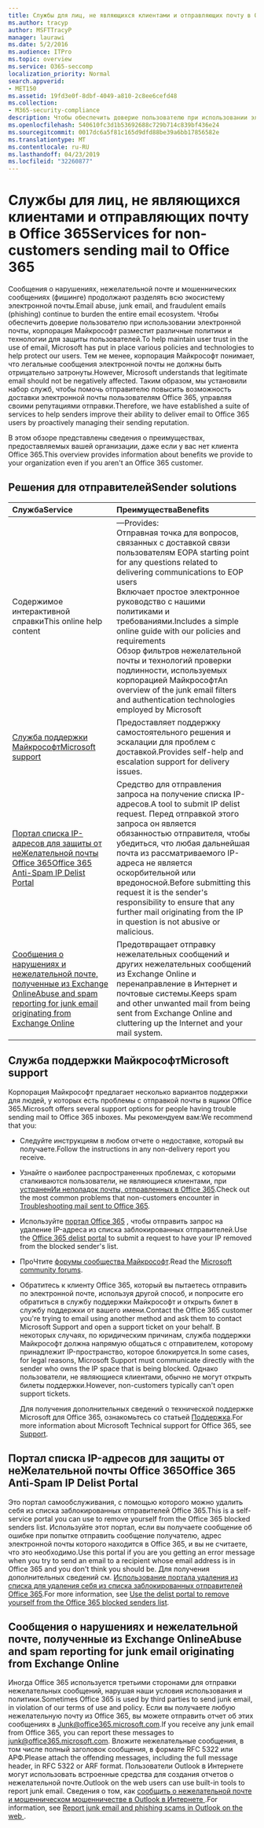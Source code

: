 ```yaml
---
title: Службы для лиц, не являющихся клиентами и отправляющих почту в Office 365
ms.author: tracyp
author: MSFTTracyP
manager: laurawi
ms.date: 5/2/2016
ms.audience: ITPro
ms.topic: overview
ms.service: O365-seccomp
localization_priority: Normal
search.appverid:
- MET150
ms.assetid: 19fd3e0f-8dbf-4049-a810-2c8ee6cefd48
ms.collection:
- M365-security-compliance
description: Чтобы обеспечить доверие пользователю при использовании электронной почты, корпорация Майкрософт разместит различные политики и технологии для защиты пользователей.
ms.openlocfilehash: 540610fc3d1b53692688c729b714c839bf436e24
ms.sourcegitcommit: 0017dc6a5f81c165d9dfd88be39a6bb17856582e
ms.translationtype: MT
ms.contentlocale: ru-RU
ms.lasthandoff: 04/23/2019
ms.locfileid: "32260877"
---
```

# <a name="services-for-non-customers-sending-mail-to-office-365"></a><span data-ttu-id="dad9b-103">Службы для лиц, не являющихся клиентами и отправляющих почту в Office 365</span><span class="sxs-lookup"><span data-stu-id="dad9b-103">Services for non-customers sending mail to Office 365</span></span>
  
<span data-ttu-id="dad9b-104">Сообщения о нарушениях, нежелательной почте и мошеннических сообщениях (фишинге) продолжают разделять всю экосистему электронной почты.</span><span class="sxs-lookup"><span data-stu-id="dad9b-104">Email abuse, junk email, and fraudulent emails (phishing) continue to burden the entire email ecosystem.</span></span> <span data-ttu-id="dad9b-105">Чтобы обеспечить доверие пользователю при использовании электронной почты, корпорация Майкрософт разместит различные политики и технологии для защиты пользователей.</span><span class="sxs-lookup"><span data-stu-id="dad9b-105">To help maintain user trust in the use of email, Microsoft has put in place various policies and technologies to help protect our users.</span></span> <span data-ttu-id="dad9b-106">Тем не менее, корпорация Майкрософт понимает, что легальные сообщения электронной почты не должны быть отрицательно затронуты.</span><span class="sxs-lookup"><span data-stu-id="dad9b-106">However, Microsoft understands that legitimate email should not be negatively affected.</span></span> <span data-ttu-id="dad9b-107">Таким образом, мы установили набор служб, чтобы помочь отправителю повысить возможность доставки электронной почты пользователям Office 365, управляя своими репутациями отправки.</span><span class="sxs-lookup"><span data-stu-id="dad9b-107">Therefore, we have established a suite of services to help senders improve their ability to deliver email to Office 365 users by proactively managing their sending reputation.</span></span>
  
<span data-ttu-id="dad9b-108">В этом обзоре представлены сведения о преимуществах, предоставляемых вашей организации, даже если у вас нет клиента Office 365.</span><span class="sxs-lookup"><span data-stu-id="dad9b-108">This overview provides information about benefits we provide to your organization even if you aren't an Office 365 customer.</span></span>
  
## <a name="sender-solutions"></a><span data-ttu-id="dad9b-109">Решения для отправителей</span><span class="sxs-lookup"><span data-stu-id="dad9b-109">Sender solutions</span></span>
<span data-ttu-id="dad9b-110"><a name="sectionSection0"> </a></span><span class="sxs-lookup"><span data-stu-id="dad9b-110"></span></span>

|<span data-ttu-id="dad9b-111">**Служба**</span><span class="sxs-lookup"><span data-stu-id="dad9b-111">**Service**</span></span>|<span data-ttu-id="dad9b-112">**Преимущества**</span><span class="sxs-lookup"><span data-stu-id="dad9b-112">**Benefits**</span></span>|
|:-----|:-----|
|<span data-ttu-id="dad9b-113">Содержимое интерактивной справки</span><span class="sxs-lookup"><span data-stu-id="dad9b-113">This online help content</span></span>  <br/> | <span data-ttu-id="dad9b-114">—</span><span class="sxs-lookup"><span data-stu-id="dad9b-114">Provides:</span></span>  <br/>  <span data-ttu-id="dad9b-115">Отправная точка для вопросов, связанных с доставкой связи пользователям EOP</span><span class="sxs-lookup"><span data-stu-id="dad9b-115">A starting point for any questions related to delivering communications to EOP users</span></span>  <br/>  <span data-ttu-id="dad9b-116">Включает простое электронное руководство с нашими политиками и требованиями.</span><span class="sxs-lookup"><span data-stu-id="dad9b-116">Includes a simple online guide with our policies and requirements</span></span>  <br/>  <span data-ttu-id="dad9b-117">Обзор фильтров нежелательной почты и технологий проверки подлинности, используемых корпорацией Майкрософт</span><span class="sxs-lookup"><span data-stu-id="dad9b-117">An overview of the junk email filters and authentication technologies employed by Microsoft</span></span>  <br/> |
|[<span data-ttu-id="dad9b-118">Служба поддержки Майкрософт</span><span class="sxs-lookup"><span data-stu-id="dad9b-118">Microsoft support</span></span>](services-for-non-customers.md#AboutSupport) <br/> |<span data-ttu-id="dad9b-119">Предоставляет поддержку самостоятельного решения и эскалации для проблем с доставкой.</span><span class="sxs-lookup"><span data-stu-id="dad9b-119">Provides self-help and escalation support for delivery issues.</span></span>  <br/> |
|[<span data-ttu-id="dad9b-120">Портал списка IP-адресов для защиты от неЖелательной почты Office 365</span><span class="sxs-lookup"><span data-stu-id="dad9b-120">Office 365 Anti-Spam IP Delist Portal</span></span>](services-for-non-customers.md#DelistPortal) <br/> |<span data-ttu-id="dad9b-121">Средство для отправления запроса на получение списка IP-адресов.</span><span class="sxs-lookup"><span data-stu-id="dad9b-121">A tool to submit IP delist request.</span></span> <span data-ttu-id="dad9b-122">Перед отправкой этого запроса он является обязанностью отправителя, чтобы убедиться, что любая дальнейшая почта из рассматриваемого IP-адреса не является оскорбительной или вредоносной.</span><span class="sxs-lookup"><span data-stu-id="dad9b-122">Before submitting this request it is the sender's responsibility to ensure that any further mail originating from the IP in question is not abusive or malicious.</span></span>  <br/> |
|[<span data-ttu-id="dad9b-123">Сообщения о нарушениях и нежелательной почте, полученные из Exchange Online</span><span class="sxs-lookup"><span data-stu-id="dad9b-123">Abuse and spam reporting for junk email originating from Exchange Online</span></span>](services-for-non-customers.md#ReportOurJunk) <br/> |<span data-ttu-id="dad9b-124">Предотвращает отправку нежелательных сообщений и других нежелательных сообщений из Exchange Online и перенаправление в Интернет и почтовые системы.</span><span class="sxs-lookup"><span data-stu-id="dad9b-124">Keeps spam and other unwanted mail from being sent from Exchange Online and cluttering up the Internet and your mail system.</span></span>  <br/> |
   
## <a name="microsoft-support"></a><span data-ttu-id="dad9b-125">Служба поддержки Майкрософт</span><span class="sxs-lookup"><span data-stu-id="dad9b-125">Microsoft support</span></span>
<span data-ttu-id="dad9b-126"><a name="AboutSupport"> </a></span><span class="sxs-lookup"><span data-stu-id="dad9b-126"></span></span>

<span data-ttu-id="dad9b-127">Корпорация Майкрософт предлагает несколько вариантов поддержки для людей, у которых есть проблемы с отправкой почты в ящики Office 365.</span><span class="sxs-lookup"><span data-stu-id="dad9b-127">Microsoft offers several support options for people having trouble sending mail to Office 365 inboxes.</span></span> <span data-ttu-id="dad9b-128">Мы рекомендуем вам:</span><span class="sxs-lookup"><span data-stu-id="dad9b-128">We recommend that you:</span></span>
  
- <span data-ttu-id="dad9b-129">Следуйте инструкциям в любом отчете о недоставке, который вы получаете.</span><span class="sxs-lookup"><span data-stu-id="dad9b-129">Follow the instructions in any non-delivery report you receive.</span></span>
    
- <span data-ttu-id="dad9b-130">Узнайте о наиболее распространенных проблемах, с которыми сталкиваются пользователи, не являющиеся клиентами, при [устраненИи неполадок почты, отправленных в Office 365](troubleshooting-mail-sent-to-office-365.md).</span><span class="sxs-lookup"><span data-stu-id="dad9b-130">Check out the most common problems that non-customers encounter in [Troubleshooting mail sent to Office 365](troubleshooting-mail-sent-to-office-365.md).</span></span>
    
- <span data-ttu-id="dad9b-131">Используйте [портал Office 365](https://sender.office.com) , чтобы отправить запрос на удаление IP-адреса из списка заблокированных отправителей.</span><span class="sxs-lookup"><span data-stu-id="dad9b-131">Use the [Office 365 delist portal](https://sender.office.com) to submit a request to have your IP removed from the blocked sender's list.</span></span> 
    
- <span data-ttu-id="dad9b-132">ПроЧтите [форумы сообщества Майкрософт](https://community.office365.com/en-us/f/).</span><span class="sxs-lookup"><span data-stu-id="dad9b-132">Read the [Microsoft community forums](https://community.office365.com/en-us/f/).</span></span>
    
- <span data-ttu-id="dad9b-133">Обратитесь к клиенту Office 365, который вы пытаетесь отправить по электронной почте, используя другой способ, и попросите его обратиться в службу поддержки Майкрософт и открыть билет в службу поддержки от вашего имени.</span><span class="sxs-lookup"><span data-stu-id="dad9b-133">Contact the Office 365 customer you're trying to email using another method and ask them to contact Microsoft Support and open a support ticket on your behalf.</span></span> <span data-ttu-id="dad9b-134">В некоторых случаях, по юридическим причинам, служба поддержки Майкрософт должна напрямую общаться с отправителем, которому принадлежит IP-пространство, которое блокируется.</span><span class="sxs-lookup"><span data-stu-id="dad9b-134">In some cases, for legal reasons, Microsoft Support must communicate directly with the sender who owns the IP space that is being blocked.</span></span> <span data-ttu-id="dad9b-135">Однако пользователи, не являющиеся клиентами, обычно не могут открыть билеты поддержки.</span><span class="sxs-lookup"><span data-stu-id="dad9b-135">However, non-customers typically can't open support tickets.</span></span>
    
     <span data-ttu-id="dad9b-136">Для получения дополнительных сведений о технической поддержке Microsoft для Office 365, ознакомьтесь со статьей [Поддержка](https://technet.microsoft.com/library/office-365-support.aspx).</span><span class="sxs-lookup"><span data-stu-id="dad9b-136">For more information about Microsoft Technical support for Office 365, see [Support](https://technet.microsoft.com/library/office-365-support.aspx).</span></span>
    
## <a name="office-365-anti-spam-ip-delist-portal"></a><span data-ttu-id="dad9b-137">Портал списка IP-адресов для защиты от неЖелательной почты Office 365</span><span class="sxs-lookup"><span data-stu-id="dad9b-137">Office 365 Anti-Spam IP Delist Portal</span></span>
<span data-ttu-id="dad9b-138"><a name="DelistPortal"> </a></span><span class="sxs-lookup"><span data-stu-id="dad9b-138"></span></span>

<span data-ttu-id="dad9b-139">Это портал самообслуживания, с помощью которого можно удалить себя из списка заблокированных отправителей Office 365.</span><span class="sxs-lookup"><span data-stu-id="dad9b-139">This is a self-service portal you can use to remove yourself from the Office 365 blocked senders list.</span></span> <span data-ttu-id="dad9b-140">Используйте этот портал, если вы получаете сообщение об ошибке при попытке отправить сообщение получателю, адрес электронной почты которого находится в Office 365, и вы не считаете, что это необходимо.</span><span class="sxs-lookup"><span data-stu-id="dad9b-140">Use this portal if you are you getting an error message when you try to send an email to a recipient whose email address is in Office 365 and you don't think you should be.</span></span> <span data-ttu-id="dad9b-141">Для получения дополнительных сведений см. [Использование портала удаления из списка для удаления себя из списка заблокированных отправителей Office 365](use-the-delist-portal-to-remove-yourself-from-the-office-365-blocked-senders-lis.md).</span><span class="sxs-lookup"><span data-stu-id="dad9b-141">For more information, see [Use the delist portal to remove yourself from the Office 365 blocked senders list](use-the-delist-portal-to-remove-yourself-from-the-office-365-blocked-senders-lis.md).</span></span>
  
## <a name="abuse-and-spam-reporting-for-junk-email-originating-from-exchange-online"></a><span data-ttu-id="dad9b-142">Сообщения о нарушениях и нежелательной почте, полученные из Exchange Online</span><span class="sxs-lookup"><span data-stu-id="dad9b-142">Abuse and spam reporting for junk email originating from Exchange Online</span></span>
<span data-ttu-id="dad9b-143"><a name="ReportOurJunk"> </a></span><span class="sxs-lookup"><span data-stu-id="dad9b-143"></span></span>

<span data-ttu-id="dad9b-144">Иногда Office 365 используется третьими сторонами для отправки нежелательных сообщений, нарушая наши условия использования и политики.</span><span class="sxs-lookup"><span data-stu-id="dad9b-144">Sometimes Office 365 is used by third parties to send junk email, in violation of our terms of use and policy.</span></span> <span data-ttu-id="dad9b-145">Если вы получаете любую нежелательную почту из Office 365, вы можете отправить отчет об этих сообщениях в [Junk@office365.microsoft.com](mailto:junk@office365.microsoft.com).</span><span class="sxs-lookup"><span data-stu-id="dad9b-145">If you receive any junk email from Office 365, you can report these messages to [junk@office365.microsoft.com](mailto:junk@office365.microsoft.com).</span></span> <span data-ttu-id="dad9b-146">Вложите нежелательные сообщения, в том числе полный заголовок сообщения, в формате RFC 5322 или АРФ.</span><span class="sxs-lookup"><span data-stu-id="dad9b-146">Please attach the offending messages, including the full message header, in RFC 5322 or ARF format.</span></span> <span data-ttu-id="dad9b-147">Пользователи Outlook в Интернете могут использовать встроенные средства для создания отчетов о нежелательной почте.</span><span class="sxs-lookup"><span data-stu-id="dad9b-147">Outlook on the web users can use built-in tools to report junk email.</span></span> <span data-ttu-id="dad9b-148">Сведения о том, как [сообщить о нежелательной почте и мошенническом мошенничестве в Outlook в Интернете ](report-junk-email-and-phishing-scams-in-outlook-on-the-web-eop.md).</span><span class="sxs-lookup"><span data-stu-id="dad9b-148">For information, see [Report junk email and phishing scams in Outlook on the web ](report-junk-email-and-phishing-scams-in-outlook-on-the-web-eop.md).</span></span>
  

